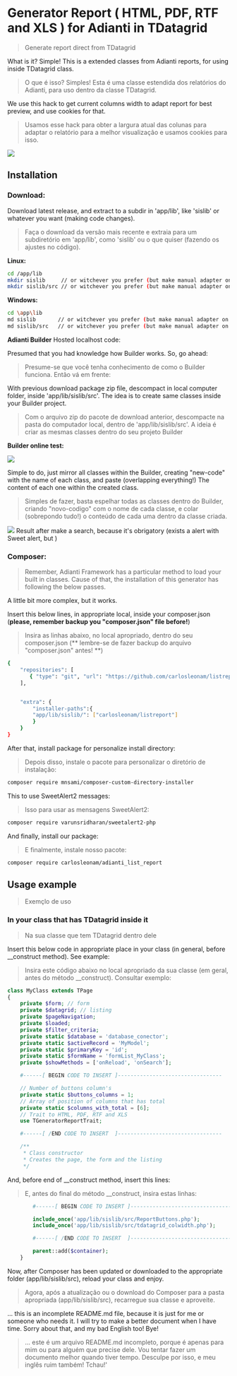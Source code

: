 # **Generator Report ( HTML, PDF, RTF and XLS ) for Adianti in TDatagrid**
> Generate report direct from TDatagrid
<!--
[![NPM Version][npm-image]][npm-url]
[![Build Status][travis-image]][travis-url]
[![Downloads Stats][npm-downloads]][npm-url]
-->

What is it? Simple! This is a extended classes from Adianti reports, for using inside TDatagrid class.
>O que é isso? Simples! Esta é uma classe estendida dos relatórios do Adianti, para uso dentro da classe TDatagrid.

We use this hack to get current columns width to adapt report for best preview, and use cookies for that.
>Usamos esse hack para obter a largura atual das colunas para adaptar o relatório para a melhor visualização e usamos cookies para isso.

![](github_cover.jpg)

## **Installation**

### **Download:**

Download latest release, and extract to a subdir in 'app/lib', like 'sislib' or whatever you want (making code changes).
>Faça o download da versão mais recente e extraia para um subdiretório em 'app/lib', como 'sislib' ou o que quiser (fazendo os ajustes no código).

**Linux:**

```sh
cd /app/lib
mkdir sislib     // or witchever you prefer (but make manual adapter on source code)
mkdir sislib/src // or witchever you prefer (but make manual adapter on source code)
```

**Windows:**

```sh
cd \app\lib
md sislib       // or witchever you prefer (but make manual adapter on source code)
md sislib/src   // or witchever you prefer (but make manual adapter on source code)
```

**Adianti Builder**
Hosted localhost code:

Presumed that you had knowledge how Builder works. So, go ahead:
>Presume-se que você tenha conhecimento de como o Builder funciona. Então vá em frente:

With previous download package zip file, descompact in local computer folder, inside 'app/lib/sislib/src'. The idea is to create same classes inside your Builder project.
>Com o arquivo zip do pacote de download anterior, descompacte na pasta do computador local, dentro de 'app/lib/sislib/src'. A ideia é criar as mesmas classes dentro do seu projeto Builder

**Builder online test:**

![](list-report-builder.jpg)

Simple to do, just mirror all classes within the Builder, creating "new-code" with the name of each class, and paste (overlapping everything!) The content of each one within the created class.
>Simples de fazer, basta espelhar todas as classes dentro do Builder, criando "novo-codigo" com o nome de cada classe, e colar (sobrepondo tudo!) o conteúdo de cada uma dentro da classe criada.

![](list-report-builder-2.jpg)
Result after make a search, because it's obrigatory (exists a alert with Sweet alert, but )

### Composer:
> Remember, Adianti Framework has a particular method to load your built in classes. Cause of that, the installation of this generator has following the below passes.

A little bit more complex, but it works.
<!--
Before use it, run this command to add in your composer the package (https://github.com/mnsami/composer-custom-directory-installer):
```sh
composer require mnsami/composer-custom-directory-installer
```
 -->
Insert this below lines, in appropriate local, inside your composer.json (**please, remember backup you "composer.json" file before!**)
>Insira as linhas abaixo, no local apropriado, dentro do seu composer.json (** lembre-se de fazer backup do arquivo "composer.json" antes! **)
```sh
{
    "repositories": [
       { "type": "git", "url": "https://github.com/carlosleonam/listreport" }
    ],


    "extra": {
        "installer-paths":{
        "app/lib/sislib/": ["carlosleonam/listreport"]
        }
    }
}
```

After that, install package for personalize install directory:
>Depois disso, instale o pacote para personalizar o diretório de instalação:
```sh
composer require mnsami/composer-custom-directory-installer
```

This to use SweetAlert2 messages:
>Isso para usar as mensagens SweetAlert2:
```sh
composer require varunsridharan/sweetalert2-php
```

And finally, install our package:
>E finalmente, instale nosso pacote:
```sh
composer require carlosleonam/adianti_list_report
```

## Usage example
>Exemçlo de uso

### In your class that has TDatagrid inside it
>Na sua classe que tem TDatagrid dentro dele

Insert this below code in appropriate place in your class (in general, before __construct method). See example:
>Insira este código abaixo no local apropriado da sua classe (em geral, antes do método __construct). Consultar exemplo:

```php
class MyClass extends TPage
{
    private $form; // form
    private $datagrid; // listing
    private $pageNavigation;
    private $loaded;
    private $filter_criteria;
    private static $database = 'database_conector';
    private static $activeRecord = 'MyModel';
    private static $primaryKey = 'id';
    private static $formName = 'formList_MyClass';
    private $showMethods = ['onReload', 'onSearch'];

    #------[ BEGIN CODE TO INSERT ]---------------------------------

    // Number of buttons column's
    private static $buttons_columns = 1;
    // Array of position of columns that has total
    private static $columns_with_total = [6];
    // Trait to HTML, PDF, RTF and XLS
    use TGeneratorReportTrait;

    #------[ /END CODE TO INSERT  ]---------------------------------

    /**
     * Class constructor
     * Creates the page, the form and the listing
     */
```

And, before end of __construct method, insert this lines:
>E, antes do final do método __construct, insira estas linhas:

```php
        #------[ BEGIN CODE TO INSERT ]---------------------------------

        include_once('app/lib/sislib/src/ReportButtons.php');
        include_once('app/lib/sislib/src/tdatagrid_colwidth.php');

        #------[ /END CODE TO INSERT  ]---------------------------------

        parent::add($container);
    }
```

Now, after Composer has been updated or downloaded to the appropriate folder (app/lib/sislib/src), reload your class and enjoy.
>Agora, após a atualização ou o download do Composer para a pasta apropriada (app/lib/sislib/src), recarregue sua classe e aproveite.

... this is an incomplete README.md file, because it is just for me or someone who needs it. I will try to make a better document when I have time. Sorry about that, and my bad English too! Bye!
>... este é um arquivo README.md incompleto, porque é apenas para mim ou para alguém que precise dele. Vou tentar fazer um documento melhor quando tiver tempo. Desculpe por isso, e meu inglês ruim também! Tchau!'

<!--
A few motivating and useful examples of how your product can be used. Spice this up with code blocks and potentially more screenshots.

_For more examples and usage, please refer to the [Wiki][wiki]._

## Development setup

Describe how to install all development dependencies and how to run an automated test-suite of some kind. Potentially do this for multiple platforms.

```sh
make install
npm test
```

## Release History

* 0.2.1
    * CHANGE: Update docs (module code remains unchanged)
* 0.2.0
    * CHANGE: Remove `setDefaultXYZ()`
    * ADD: Add `init()`
* 0.1.1
    * FIX: Crash when calling `baz()` (Thanks @GenerousContributorName!)
* 0.1.0
    * The first proper release
    * CHANGE: Rename `foo()` to `bar()`
* 0.0.1
    * Work in progress

## Meta

Your Name – [@YourTwitter](https://twitter.com/dbader_org) – YourEmail@example.com

Distributed under the XYZ license. See ``LICENSE`` for more information.

[https://github.com/yourname/github-link](https://github.com/dbader/)

## Contributing

1. Fork it (<https://github.com/yourname/yourproject/fork>)
2. Create your feature branch (`git checkout -b feature/fooBar`)
3. Commit your changes (`git commit -am 'Add some fooBar'`)
4. Push to the branch (`git push origin feature/fooBar`)
5. Create a new Pull Request

<~!-- Markdown link & img dfn's --~>
[npm-image]: https://img.shields.io/npm/v/datadog-metrics.svg?style=flat-square
[npm-url]: https://npmjs.org/package/datadog-metrics
[npm-downloads]: https://img.shields.io/npm/dm/datadog-metrics.svg?style=flat-square
[travis-image]: https://img.shields.io/travis/dbader/node-datadog-metrics/master.svg?style=flat-square
[travis-url]: https://travis-ci.org/dbader/node-datadog-metrics
[wiki]: https://github.com/yourname/yourproject/wiki
-->